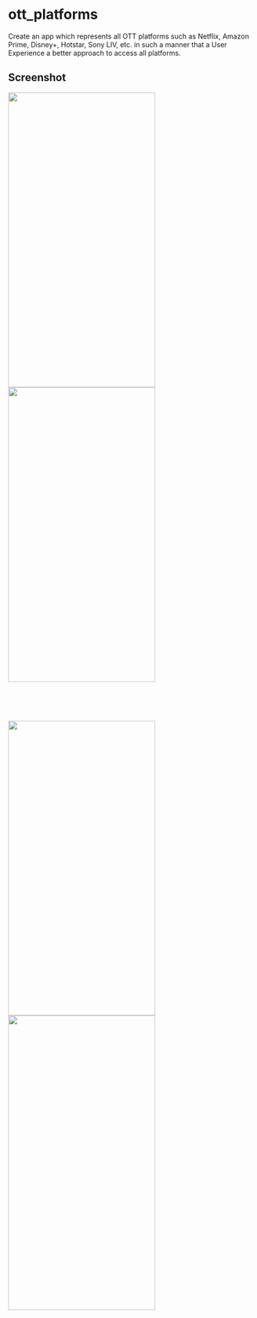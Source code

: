 # ott_platforms

Create an app which represents all OTT platforms such as Netflix, Amazon Prime, Disney+, Hotstar, Sony LIV, etc. in such a manner that a User Experience a better approach to access all platforms.

## Screenshot

<img width="300" height="600" src="https://user-images.githubusercontent.com/113745196/196651973-f7336bdd-4a50-4083-8c82-1298b40e7a6c.jpg">    <img width="300" height="600" src="https://user-images.githubusercontent.com/113745196/196651990-5981844c-5979-4073-b404-fa2144637014.jpg"> 

<br><br><br>

<img width="300" height="600" src="https://user-images.githubusercontent.com/113745196/196652003-1fd94f7b-b417-4f5d-90f4-90f10c961176.jpg">    <img width="300" height="600" src="https://user-images.githubusercontent.com/113745196/196652010-06f36b81-39a9-4ebc-8fb6-203de58aa50f.jpg">
